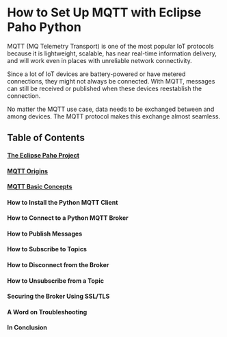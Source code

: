 # How to Set Up MQTT with Eclipse Paho Python

MQTT (MQ Telemetry Transport) is one of the most popular IoT protocols because it is lightweight, scalable, has near real-time information delivery, and will work even in places with unreliable network connectivity. 

Since a lot of IoT devices are battery-powered or have metered connections, they might not always be connected. With MQTT, messages can still be received or published when these devices reestablish the connection.

No matter the MQTT use case, data needs to be exchanged between and among devices. The MQTT protocol makes this exchange almost seamless.


## Table of Contents

#### [The Eclipse Paho Project](/Eclipse%20_Paho/01_the_eclipse_paho_project.md)
#### [MQTT Origins](/Eclipse%20_Paho/02_mqtt_origins.md)
#### [MQTT Basic Concepts](/Eclipse%20_Paho/03_mqtt_basic_concepts.md)
#### How to Install the Python MQTT Client
#### How to Connect to a Python MQTT Broker
#### How to Publish Messages
#### How to Subscribe to Topics
#### How to Disconnect from the Broker
#### How to Unsubscribe from a Topic
#### Securing the Broker Using SSL/TLS
#### A Word on Troubleshooting
#### In Conclusion
